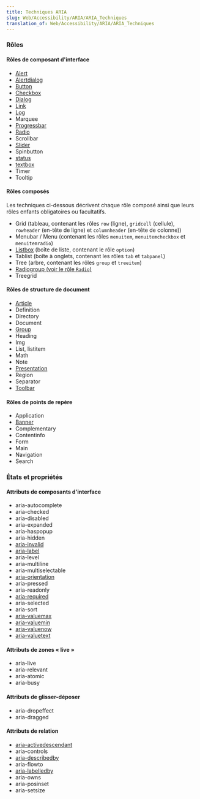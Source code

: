 ```yaml
---
title: Techniques ARIA
slug: Web/Accessibility/ARIA/ARIA_Techniques
translation_of: Web/Accessibility/ARIA/ARIA_Techniques
---
```


### Rôles

#### Rôles de composant d'interface

- [Alert](/fr/docs/Accessibilité/ARIA/Techniques_ARIA/Utiliser_le_role_alert)
- [Alertdialog](/fr/docs/Accessibilité/ARIA/Techniques_ARIA/Utiliser_le_role_alertdialog)
- [Button](/fr/docs/Accessibilité/ARIA/Techniques_ARIA/Utiliser_le_role_button)
- [Checkbox](/fr/docs/Accessibilité/ARIA/Techniques_ARIA/Utiliser_le_role_checkbox)
- [Dialog](/fr/docs/Accessibilité/ARIA/Techniques_ARIA/Utiliser_le_role_dialog)
- [Link](/fr/docs/Accessibilité/ARIA/Techniques_ARIA/Utiliser_le_role_link)
- [Log](/fr/docs/Accessibilité/ARIA/Techniques_ARIA/Utiliser_le_role_log)
- Marquee
- [Progressbar](/fr/docs/Accessibilité/ARIA/Techniques_ARIA/Utiliser_le_role_progressbar)
- [Radio](/fr/docs/Accessibilité/ARIA/Techniques_ARIA/Utiliser_le_role_radio)
- Scrollbar
- [Slider](/fr/docs/Accessibilité/ARIA/Techniques_ARIA/Utiliser_le_role_slider)
- Spinbutton
- [status](/fr/docs/Accessibilité/ARIA/Techniques_ARIA/Utiliser_le_role_status)
- [textbox](/fr/docs/Accessibilité/ARIA/Techniques_ARIA/Utiliser_le_role_textbox)
- Timer
- Tooltip

#### Rôles composés

Les techniques ci-dessous décrivent chaque rôle composé ainsi que leurs rôles enfants obligatoires ou facultatifs.

- Grid (tableau, contenant les rôles `row` (ligne), `gridcell` (cellule), `rowheader` (en-tête de ligne) et `columnheader` (en-tête de colonne))
- Menubar / Menu (contenant les rôles `menuitem`, `menuitemcheckbox` et `menuitemradio`)
- [Listbox](/fr/docs/Accessibilité/ARIA/Techniques_ARIA/Utiliser_le_role_listbox) (boîte de liste, contenant le rôle `option`)
- Tablist (boîte à onglets, contenant les rôles `tab` et `tabpanel`)
- Tree (arbre, contenant les rôles `group` et `treeitem`)
- [Radiogroup (voir le rôle `Radio`)](/fr/docs/Accessibilité/ARIA/Techniques_ARIA/Utiliser_le_role_radio)
- Treegrid

#### Rôles de structure de document

- [Article](/fr/docs/Accessibilité/ARIA/Techniques_ARIA/Utiliser_le_role_article)
- Definition
- Directory
- Document
- [Group](/fr/docs/Accessibilité/ARIA/Techniques_ARIA/Utiliser_le_role_group)
- Heading
- Img
- List, listitem
- Math
- Note
- [Presentation](/fr/docs/Accessibilité/ARIA/Techniques_ARIA/Utiliser_le_role_presentation)
- Region
- Separator
- [Toolbar](/fr/docs/Accessibilité/ARIA/Techniques_ARIA/Utiliser_le_role_toolbar)

#### Rôles de points de repère

- Application
- [Banner](/fr/docs/Accessibilité/ARIA/Techniques_ARIA/Utiliser_le_role_banner)
- Complementary
- Contentinfo
- Form
- Main
- Navigation
- Search

### États et propriétés

#### Attributs de composants d'interface

- aria-autocomplete
- aria-checked
- aria-disabled
- aria-expanded
- aria-haspopup
- aria-hidden
- [aria-invalid](/fr/docs/Accessibilité/ARIA/Techniques_ARIA/Utiliser_l_attribut_aria-invalid)
- [aria-label](/fr/docs/Accessibilité/ARIA/Techniques_ARIA/Utiliser_l_attribut_aria-label)
- aria-level
- aria-multiline
- aria-multiselectable
- [aria-orientation](/fr/docs/Accessibilité/ARIA/Techniques_ARIA/Utiliser_l_attribut_aria-orientation)
- aria-pressed
- aria-readonly
- [aria-required](/fr/docs/Accessibilité/ARIA/Techniques_ARIA/Utiliser_l_attribut_aria-required)
- aria-selected
- aria-sort
- [aria-valuemax](/fr/docs/Accessibilité/ARIA/Techniques_ARIA/Utiliser_l_attribut_aria-valuemax)
- [aria-valuemin](/fr/docs/Accessibilité/ARIA/Techniques_ARIA/Utiliser_l_attribut_aria-valuemin)
- [aria-valuenow](/fr/docs/Accessibilité/ARIA/Techniques_ARIA/Utiliser_l_attribut_aria-valuenow)
- [aria-valuetext](/fr/docs/Accessibilité/ARIA/Techniques_ARIA/Utiliser_l_attribut_aria-valuetext)

#### Attributs de zones « live&nbsp;»

- aria-live
- aria-relevant
- aria-atomic
- aria-busy

#### Attributs de glisser-déposer

- aria-dropeffect
- aria-dragged

#### Attributs de relation

- [aria-activedescendant](/fr/docs/Accessibilité/ARIA/Techniques_ARIA/Utiliser_l_attribut_aria-activedescendant)
- aria-controls
- [aria-describedby](/fr/docs/Accessibilité/ARIA/Techniques_ARIA/Utiliser_l_attribut_aria-describedby)
- aria-flowto
- [aria-labelledby](/fr/docs/Accessibilité/ARIA/Techniques_ARIA/Utiliser_l_attribut_aria-labelledby)
- aria-owns
- aria-posinset
- aria-setsize
